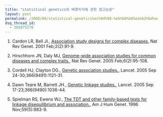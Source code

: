 ```yaml
---
title: "statistical genetics의 배경지식에 관한 참고논문"
layout: post
permalink: /2008/06/statistical-genetics%ec%9d%98-%eb%b0%b0%ea%b2%bd%ec%a7%80%ec%8b%9d%ec%97%90-%ea%b4%80%ed%95%9c-%ec%b0%b8%ea%b3%a0%eb%85%bc%eb%ac%b8/
dsq_thread_id:
  - 305875278
---
```

1. Cardon LR, Bell JI., [Association study designs for complex diseases.](http://www.nature.com/nrg/journal/v2/n2/pdf/nrg0201_091a.pdf) Nat Rev Genet. 2001 Feb;2(2):91-9.  

2. Hirschhorn JN, Daly MJ, [Genome-wide association studies for common diseases and complex traits.](http://www.nature.com/nrg/journal/v6/n2/pdf/nrg1521.pdf), Nat Rev Genet. 2005 Feb;6(2):95-108.  

3. Cordell HJ, Clayton DG., [Genetic association studies.](http://www.sciencedirect.com/science?_ob=ArticleURL&_udi=B6T1B-4H5GDN3-10&_user=18704&_coverDate=09%2F30%2F2005&_rdoc=1&_fmt=&_orig=search&_sort=d&view=c&_acct=C000002018&_version=1&_urlVersion=0&_userid=18704&md5=cf8158e3456bab61b705be4748b1fc15), Lancet. 2005 Sep 24-30;366(9491):1121-31.  

4. Dawn Teare M, Barrett JH., [Genetic linkage studies.](http://www.sciencedirect.com/science?_ob=ArticleURL&_udi=B6T1B-4H40RPY-1B&_user=18704&_coverDate=09%2F23%2F2005&_rdoc=1&_fmt=&_orig=search&_sort=d&view=c&_acct=C000002018&_version=1&_urlVersion=0&_userid=18704&md5=1361ff5eb3d77048132a325d1cdf5fcf), Lancet. 2005 Sep 17-23;366(9490):1036-44.  

5. Spielman RS, Ewens WJ., [The TDT and other family-based tests for linkage disequilibrium and association.](http://www.pubmedcentral.nih.gov/articlerender.fcgi?tool=pubmed&pubmedid=8900224), Am J Hum Genet. 1996 Nov;59(5):983-9.  

